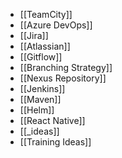 - [[TeamCity]]
- [[Azure DevOps]]
- [[Jira]]
- [[Atlassian]]
- [[Gitflow]]
- [[Branching Strategy]]
- [[Nexus Repository]]
- [[Jenkins]]
- [[Maven]]
- [[Helm]]
- [[React Native]]
- [[_ideas]]
- [[Training Ideas]]